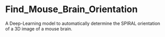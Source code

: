 # Find_Mouse_Brain_Orientation
A Deep-Learning model to automatically determine the SPIRAL orientation of a 3D image of a mouse brain.
